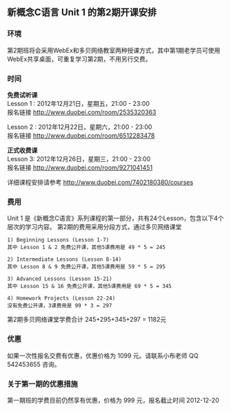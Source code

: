 ## 新概念C语言 Unit 1 的第2期开课安排

### 环境
第2期班将会采用WebEx和多贝网络教室两种授课方式，其中第1期老学员可使用WebEx共享桌面，可重复学习第2期，不用另行交费。

### 时间
__免费试听课__  
Lesson 1 : 2012年12月21日，星期五，21:00 - 23:00  
报名链接 <http://www.duobei.com/room/2535320363>

Lesson 2 : 2012年12月22日，星期六，21:00 - 23:00  
报名链接 <http://www.duobei.com/room/6512283478>

__正式收费课__  
Lesson 3: 2012年12月26日，星期三，21:00 - 23:00  
报名链接 <http://www.duobei.com/room/9271041451>

详细课程安排请参考 <http://www.duobei.com/7402180380/courses>

### 费用
Unit 1 是《新概念C语言》系列课程的第一部分，共有24个Lesson，包含以下4个层次的学习内容。
第2期的费用采用分段方式，通过多贝网络课堂

	1) Beginning Lessons (Lesson 1-7)
	其中 Lesson 1 & 2 免费公开课，其他5课费用是 49 * 5 = 245
	
	2) Intermediate Lessons (Lesson 8-14)
	其中 Lesson 8 & 9 免费公开课，其他5课费用是 59 * 5 = 295
	
	3) Advanced Lessons (Lesson 15-21)
	其中 Lesson 15 & 16 免费公开课，其他5课费用是 69 * 5 = 345
	
	4) Homework Projects (Lesson 22-24)
	没有免费公开课，3课费用是 99 * 3 = 297

第2期多贝网络课堂学费合计 245+295+345+297 = 1182元

### 优惠
如果一次性报名交费有优惠，优惠价格为 1099 元。请联系小布老师 QQ 542453655 咨询。

### 关于第一期的优惠措施
第一期班的学费目前仍然享有优惠，价格为 999 元，报名截止时间 2012-12-20





